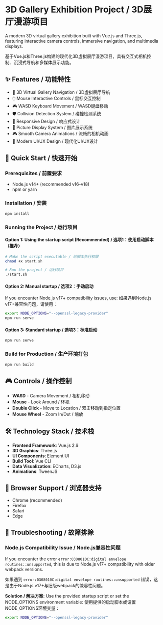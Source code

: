 # 3D Gallery Exhibition Project / 3D展厅漫游项目

A modern 3D virtual gallery exhibition built with Vue.js and Three.js, featuring interactive camera controls, immersive navigation, and multimedia displays.

基于Vue.js和Three.js构建的现代化3D虚拟展厅漫游项目，具有交互式相机控制、沉浸式导航和多媒体展示功能。

## ✨ Features / 功能特性

- 🎨 3D Virtual Gallery Navigation / 3D虚拟展厅导航
- 🖱️ Mouse Interactive Controls / 鼠标交互控制
- 🎮 WASD Keyboard Movement / WASD键盘移动
- 🛡️ Collision Detection System / 碰撞检测系统
- 📱 Responsive Design / 响应式设计
- 🎯 Picture Display System / 图片展示系统
- 🎮 Smooth Camera Animations / 流畅的相机动画
- 🌟 Modern UI/UX Design / 现代化UI/UX设计

## 🚀 Quick Start / 快速开始

### Prerequisites / 前置要求

- Node.js v14+ (recommended v16-v18)
- npm or yarn

### Installation / 安装

```bash
npm install
```

### Running the Project / 运行项目

#### Option 1: Using the startup script (Recommended) / 选项1：使用启动脚本（推荐）

```bash
# Make the script executable / 给脚本执行权限
chmod +x start.sh

# Run the project / 运行项目
./start.sh
```

#### Option 2: Manual startup / 选项2：手动启动

If you encounter Node.js v17+ compatibility issues, use:
如果遇到Node.js v17+兼容性问题，请使用：

```bash
export NODE_OPTIONS="--openssl-legacy-provider"
npm run serve
```

#### Option 3: Standard startup / 选项3：标准启动

```bash
npm run serve
```

### Build for Production / 生产环境打包

```bash
npm run build
```

## 🎮 Controls / 操作控制

- **WASD** - Camera Movement / 相机移动
- **Mouse** - Look Around / 环视
- **Double Click** - Move to Location / 双击移动到指定位置
- **Mouse Wheel** - Zoom In/Out / 缩放

## 🛠️ Technology Stack / 技术栈

- **Frontend Framework**: Vue.js 2.6
- **3D Graphics**: Three.js
- **UI Components**: Element UI
- **Build Tool**: Vue CLI
- **Data Visualization**: ECharts, D3.js
- **Animations**: TweenJS

## 📱 Browser Support / 浏览器支持

- Chrome (recommended)
- Firefox
- Safari
- Edge

## 🔧 Troubleshooting / 故障排除

### Node.js Compatibility Issue / Node.js兼容性问题

If you encounter the error `error:0308010C:digital envelope routines::unsupported`, this is due to Node.js v17+ compatibility with older webpack versions.

如果遇到 `error:0308010C:digital envelope routines::unsupported` 错误，这是由于Node.js v17+与旧版webpack的兼容性问题。

**Solution / 解决方案:**
Use the provided startup script or set the NODE_OPTIONS environment variable:
使用提供的启动脚本或设置NODE_OPTIONS环境变量：

```bash
export NODE_OPTIONS="--openssl-legacy-provider"
```

